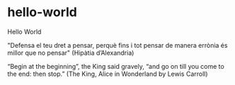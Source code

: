 # hello-world
Hello World

"Defensa el teu dret a pensar, perquè fins i tot pensar de manera errònia és millor que no pensar" (Hipàtia d’Alexandria)

“Begin at the beginning”, the King said gravely, “and go on till you come to the end: then stop.” (The King, Alice in Wonderland by Lewis Carroll)
